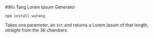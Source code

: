 #Wu Tang Lorem Ipsum Generator

`npm install wutang`

Takes one parameter, an `Int` and returns a Lorem Ipsum of that length, straight from the 36 chambers.
